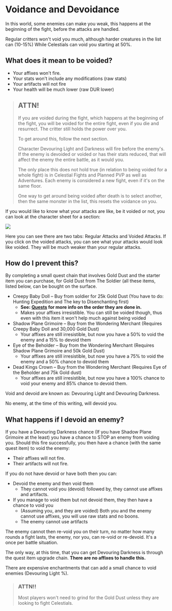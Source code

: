 # Voidance and Devoidance

In this world, some enemies can make you weak, this happens at the beginning of the fight, before the attacks are handled.

Regular critters won't void you much, although harder creatures in the list can (10-15%) While Celestials can void you starting at 50%.

## What does it mean to be voided?

- Your affixes won't fire.
- Your stats won't include any modifications (raw stats)
- Your artifacts will not fire
- Your health will be much lower (raw DUR lower)

> ## ATTN!
> 
> If you are voided during the fight, which happens at the beginning of the fight, you will be voided for the entire fight,
> even if you die and resurrect. The critter still holds the power over you.
> 
> To get around this, follow the next section.
> 
> Character Devouring Light and Darkness will fire before the enemy's. If the enemy is devoided or voided or has their stats reduced,
> that will affect the enemy the entire battle, as it would you.
> 
> The only place this does not hold true (in relation to being voided for a whole fight) is in Celestial Fights and Planned PVP as well as Adventures.
> Each enemy is considered a new fight, even if it's on the same floor.
> 
> One way to get around being voided after death is to select another, then the same monster in the list, this resets the voidance on you.

If you would like to know what your attacks are like, be it voided or not, you can look at the character sheet for a section:

<div class="mb-4">
    <a href="/storage/info/voidance/images/attack-break-down.png" class="glightbox">
        <img src="/storage/info/voidance/images/attack-break-down.png" class="img-fluid" />
    </a>
</div>

Here you can see there are two tabs: Regular Attacks and Voided Attacks. If you click on the voided attacks, you can see what your
attacks would look like voided. They will be much weaker than your regular attacks.

## How do I prevent this?

By completing a small quest chain that involves Gold Dust and the starter item you can purchase, for Gold Dust from The Soldier (all these items, listed below, can be bought on the surface.

- Creepy Baby Doll – Buy from soldier for 25k Gold Dust (You have to do: Hunting Expedition and The key to Disenchanting first)
  - **See: [Quests](/information/quests) for more info on the order they are done in.**
  - Makes your affixes irresistible. You can still be voided though, thus even with this item it won't help much against being voided
- Shadow Plane Grimoire – Buy from the Wondering Merchant (Requires Creepy Baby Doll and 30,000 Gold Dust)
    - Your affixes are still irresistible, but now you have a 50% to void the enemy and a 15% to devoid them
- Eye of the Beholder – Buy from the Wondering Merchant (Requires Shadow Plane Grimoire and 50k Gold Dust)
    - Your affixes are still irresistible, but now you have a 75% to void the enemy and a 50% chance to devoid them
- Dead Kings Crown – Buy from the Wondering Merchant (Requires Eye of the Beholder and 75k Gold dust)
    - Your affixes are still irresistible, but now you have a 100% chance to void your enemy and 85% chance to devoid them.

Void and devoid are known as: Devouring Light and Devouring Darkness.

No enemy, at the time of this writing, will devoid you.

## What happens if I devoid an enemy?

If you have a Devouring Darkness chance (If you have Shadow Plane Grimoire at the least) you have a chance to STOP an enemy from voiding you. Should this fire successfully, you then have a chance (with the same quest item) to void the enemy:

- Their affixes will not fire.
- Their artifacts will not fire.

If you do not have devoid or have both then you can:

- Devoid the enemy and then void them 
  - They cannot void you (devoid) followed by, they cannot use affixes and artifacts.
- If you manage to void them but not devoid them, they then have a chance to void you
  - (Assuming you, and they are voided) Both you and the enemy cannot use affixes, you will use raw stats and no boons.
  - The enemy cannot use artifacts

The enemy cannot then re-void you on their turn, no matter how many rounds a fight lasts, the enemy, nor you, can re-void or re-devoid. It's a once per battle situation.

The only way, at this time, that you can get Devouring Darkness is through the quest item upgrade chain. **There are no affixes to handle this.**

There are expensive enchantments that can add a small chance to void enemies (Devouring Light %).

> ### ATTN!!
> 
> Most players won't need to grind for the Gold Dust unless they are looking to fight Celestials.
